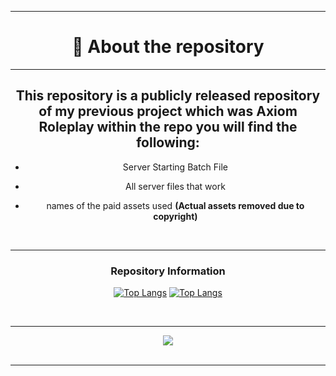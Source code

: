 ----
# <div align="center">👋 About the repository</div>
----
## <div align="center">This repository is a publicly released repository of my previous project which was Axiom Roleplay within the repo you will find the following:</div>
<div align="center">

- Server Starting Batch File

- All server files that work  

- names of the paid assets used **(Actual assets removed due to copyright)**
</div>
<br/>


----
### <div align="center"> Repository Information</div>
<div align="center">

[![Top Langs](https://github-readme-stats.vercel.app/api/pin?username=MrJackoo&show_icons=true&layout=compact&repo=Personal-Public_Release&show_owner=false&count_private=true&hide_border=true&theme=react)](https://github.com/MrJackoo/Personal-Public_Release)
[![Top Langs](https://github-readme-stats.vercel.app/api/top-langs?username=MrJackoo&count_private=false&repo=Personal-Public_Release&layout=compact&theme=react)](https://github.com/MrJackoo/Personal-Public_Release)

<br/>

----
<div align="center">
<img src="https://komarev.com/ghpvc/?username=MrJackoo&color=blue&style=plastic&label=Unique+Profile+Views" align="center" />
</div>  
<br/>

----
